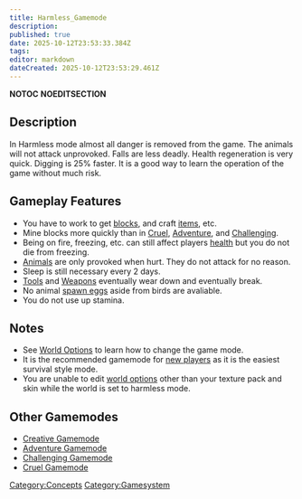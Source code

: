 ```yaml
---
title: Harmless_Gamemode
description: 
published: true
date: 2025-10-12T23:53:33.384Z
tags: 
editor: markdown
dateCreated: 2025-10-12T23:53:29.461Z
---
```


__NOTOC__ __NOEDITSECTION__

## Description

In Harmless mode almost all danger is removed from the game. The animals
will not attack unprovoked. Falls are less deadly. Health regeneration
is very quick. Digging is 25% faster. It is a good way to learn the
operation of the game without much risk.

## Gameplay Features

  - You have to work to get
    [blocks](http://survivalcraftgame.wikia.com/wiki/Category:Blocks),
    and craft
    [items](http://survivalcraftgame.wikia.com/wiki/Category:Items),
    etc.
  - Mine blocks more quickly than in [Cruel](Cruel_Gamemode.md "wikilink"),
    [Adventure](Adventure_Gamemode.md "wikilink"), and
    [Challenging](Challenging_Gamemode.md "wikilink").
  - Being on fire, freezing, etc. can still affect players
    [health](http://survivalcraftgame.wikia.com/wiki/Health_and_Damage_System)
    but you do not die from freezing.
  - [Animals](:Category:Animals "wikilink") are only provoked when hurt.
    They do not attack for no reason.
  - Sleep is still necessary every 2 days.
  - [Tools](:Category:Tools "wikilink") and
    [Weapons](:Category:Weapons "wikilink") eventually wear down and
    eventually break.
  - No animal [spawn
    eggs](http://survivalcraftgame.wikia.com/wiki/Creative_Eggs) aside
    from birds are avaliable.
  - You do not use up stamina.

## Notes

  - See [World Options](World_Options "wikilink") to learn how to change
    the game mode.
  - It is the recommended gamemode for [new
    players](../../../Guides/Beginner's_Guide.md "wikilink") as it is the easiest survival
    style mode.
  - You are unable to edit [world options](World_Options "wikilink")
    other than your texture pack and skin while the world is set to
    harmless mode.

## Other Gamemodes

  - [Creative Gamemode](Creative_Gamemode.md "wikilink")
  - [Adventure Gamemode](Adventure_Gamemode.md "wikilink")
  - [Challenging Gamemode](Challenging_Gamemode.md "wikilink")
  - [Cruel Gamemode](Cruel_Gamemode.md "wikilink")

[Category:Concepts](Category:Concepts "wikilink")
[Category:Gamesystem](Category:Gamesystem "wikilink")